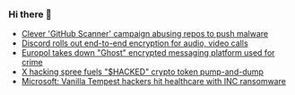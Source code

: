 ### Hi there 👋

<!--START_SECTION:feed-->
* [Clever 'GitHub Scanner' campaign abusing repos to push malware](https://www.bleepingcomputer.com/news/security/clever-github-scanner-campaign-abusing-repos-to-push-malware/)
* [Discord rolls out end-to-end encryption for audio, video calls](https://www.bleepingcomputer.com/news/security/discord-rolls-out-end-to-end-encryption-for-audio-video-calls/)
* [Europol takes down "Ghost" encrypted messaging platform used for crime](https://www.bleepingcomputer.com/news/security/europol-takes-down-ghost-encrypted-messaging-platform-used-for-crime/)
* [X hacking spree fuels "$HACKED" crypto token pump-and-dump](https://www.bleepingcomputer.com/news/security/x-hacking-spree-fuels-hacked-crypto-token-pump-and-dump/)
* [Microsoft: Vanilla Tempest hackers hit healthcare with INC ransomware](https://www.bleepingcomputer.com/news/microsoft/microsoft-vanilla-tempest-hackers-hit-healthcare-with-inc-ransomware/)
<!--END_SECTION:feed-->

<!--
**frankenk/frankenk** is a ✨ _special_ ✨ repository because its `README.md` (this file) appears on your GitHub profile.

Here are some ideas to get you started:

- 🔭 I’m currently working on ...
- 🌱 I’m currently learning ...
- 👯 I’m looking to collaborate on ...
- 🤔 I’m looking for help with ...
- 💬 Ask me about ...
- 📫 How to reach me: ...
- 😄 Pronouns: ...
- ⚡ Fun fact: ...
-->




